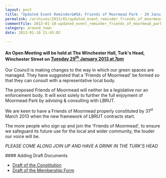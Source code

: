 ```yaml
---
layout: post
title: "Updated Event Reminder&#58; Friends of Moormead Park - 29 January 2013"
permalink: /archives/2013/01/updated_event_reminder_friends_of_moormead_park_29.html
commentfile: 2013-01-10-updated_event_reminder_friends_of_moormead_park_29
category: around_town
date: 2013-01-10 21:43:02

---
```


#### An Open Meeting will be held at The Winchester Hall, Turk's Head, Winchester Street on [Tuesday 29<sup>th</sup> January 2013 at 7pm](/event/meeting/200705143740)

Our Council is making changes to the way in which our green spaces are managed. They have suggested that a 'Friends of Moormead' be formed so that they can consult with a representative local body.

The proposed Friends of Moormead will neither be a legislative nor an enforcement body. It will exist solely to further the full enjoyment of Moormead Park by advising & consulting with LBRUT.

We are keen to have a Friends of Moormead properly constituted by 31<sup>st</sup> March 2013 when the new framework of LBRUT contracts start.

The more people who sign up and join the 'Friends of Moormead', to ensure we safeguard its future use for the local and wider community, the louder our voice will be.

*PLEASE COME ALONG JOIN UP AND HAVE A DRINK IN THE TURK'S HEAD*

<div markdown="1" class="box">
#### Adding Draft Documents

-   [Draft of the Constitution](/assets/images/2013/FMM_Constitution_Ver_1.pdf)
-   [Draft of the Membership Form](/assets/images/2013/FMM_Draft_Membership_Form.pdf)

</div>
